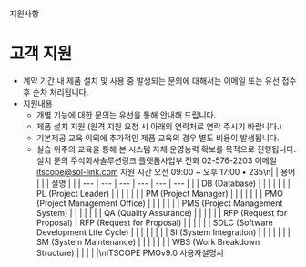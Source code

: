 <!--breadcrumb:지원사항--><span class="md-breadcrumb">지원사항</span>
# 고객 지원

- 계약 기간 내 제품 설치 및 사용 중 발생되는 문의에 대해서는 이메일 또는 유선 접수 후 순차 처리됩니다.
- 지원내용
  - 개별 기능에 대한 문의는 유선을 통해 안내해 드립니다.
  - 제품 설치 지원 (원격 지원 요청 시 아래의 연락처로 연락 주시기 바랍니다.)
  - 기본제공 교육 이외에 추가적인 제품 교육의 경우 별도 비용이 발생됩니다.
  - 실습 위주의 교육을 통해 본 시스템 자체 운영능력 확보를 목적으로 진행됩니다.
설치 문의 주식회사솔루션링크 플랫폼사업부
전화 02-576-2203
이메일 itscope@sol-link.com
지원 시간 오전 09:00 ~ 오후 17:00
•
235\n|  | 용어 |  |  | 설명 |  |
| --- | --- | --- | --- | --- | --- |
|  | DB (Database) |  |  |  |  |
|  | PL (Project Leader) |  |  |  |  |
|  | PM (Project Manager) |  |  |  |  |
|  | PMO (Project Management Office) |  |  |  |  |
|  | PMS (Project Management System) |  |  |  |  |
|  | QA (Quality Assurance) |  |  |  |  |
| RFP (Request for Proposal) | RFP (Request for Proposal) |  |  |  |  |
| SDLC (Software Development Life Cycle) |  |  |  |  |  |
|  | SI (System Integration) |  |  |  |  |
|  | SM (System Maintenance) |  |  |  |  |
|  | WBS (Work Breakdown Structure) |  |  |  |  |\nITSCOPE PMOv9.0 사용자설명서
